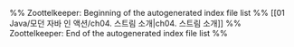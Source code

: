%% Zoottelkeeper: Beginning of the autogenerated index file list  %%
 [[01 Java/모던 자바 인 액션/ch04. 스트림 소개|ch04. 스트림 소개]]
%% Zoottelkeeper: End of the autogenerated index file list  %%
